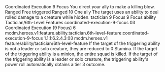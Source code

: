 <ability>
  <name>Coordinated Execution</name>
  <cost>9 Focus</cost>
  <flavor>You direct your ally to make a killing blow.</flavor>
  <keywords>
    <keyword>Ranged</keyword>
  </keywords>
  <type>Free triggered</type>
  <distance>Ranged 10</distance>
  <target>One ally</target>
  <trigger>The target uses an ability to deal rolled damage to a creature while hidden.</trigger>
  <metadata>
    <class>tactician</class>
    <cost>9 Focus</cost>
    <cost_amount>9</cost_amount>
    <cost_resource>Focus</cost_resource>
    <feature_type>ability</feature_type>
    <file_dpath>Tactician/6th-Level Features</file_dpath>
    <item_id>coordinated-execution-9-focus</item_id>
    <item_index>03</item_index>
    <item_name>Coordinated Execution (9 Focus)</item_name>
    <level>6</level>
    <scc>mcdm.heroes.v1:feature.ability.tactician.6th-level-feature:coordinated-execution-9-focus</scc>
    <scdc>1.1.1:6.2.4.3:03</scdc>
    <source>mcdm.heroes.v1</source>
    <type>feature/ability/tactician/6th-level-feature</type>
  </metadata>
  <effects>
    <effect type="mundane">If the target of the triggering ability is not a leader or solo creature, they are reduced to 0 Stamina. If the target of the triggering ability is a minion, the entire squad is killed. If the target of the triggering ability is a leader or solo creature, the triggering ability&apos;s power roll automatically obtains a tier 3 outcome.</effect>
  </effects>
</ability>
